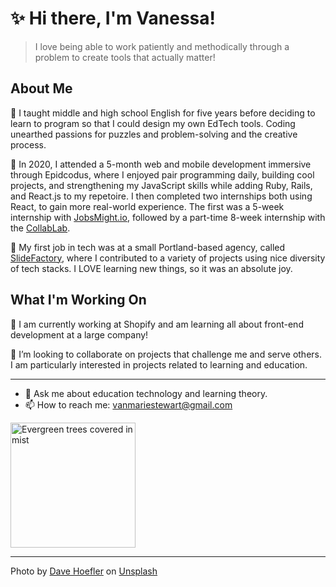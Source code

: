 

# :sparkles: Hi there, I'm Vanessa! 

> I love being able to work patiently and methodically through a problem to create tools that actually matter!

## About Me
:herb: I taught middle and high school English for five years before deciding to learn to program so that I could design my own EdTech tools. Coding unearthed passions for puzzles and problem-solving and the creative process. 

:herb:  In 2020, I attended a 5-month web and mobile development immersive through Epidcodus, where I enjoyed pair programming daily, building cool projects, and strengthening my JavaScript skills while adding Ruby, Rails, and React.js to my repetoire. I then completed two internships both using React, to gain more real-world experience. The first was a 5-week internship with [JobsMight.io](https://jobsmight.io/), followed by a part-time 8-week internship with the [CollabLab](https://the-collab-lab.codes/).

:herb:  My first job in tech was at a small Portland-based agency, called [SlideFactory](https://theslidefactory.com/), where I contributed to a variety of projects using nice diversity of tech stacks. I LOVE learning new things, so it was an absolute joy.

## What I'm Working On
:herb: I am currently working at Shopify and am learning all about front-end development at a large company!

:herb:  I’m looking to collaborate on projects that challenge me and serve others. I am particularly interested in projects related to learning and education.

<hr>

- :speech_balloon:  Ask me about education technology and learning theory.
- :mailbox:  How to reach me: vanmariestewart@gmail.com

<img src='https://images.unsplash.com/photo-1524260855046-f743b3cdad07?ixlib=rb-1.2.1&ixid=eyJhcHBfaWQiOjEyMDd9&auto=format&fit=crop&w=1101&q=80' alt='Evergreen trees covered in mist' style="height:200px; width: auto">
<hr>
<span>Photo by <a href="https://unsplash.com/@johnwestrock?utm_source=unsplash&amp;utm_medium=referral&amp;utm_content=creditCopyText">Dave Hoefler</a> on <a href="https://unsplash.com/s/photos/pacific-northwest?utm_source=unsplash&amp;utm_medium=referral&amp;utm_content=creditCopyText">Unsplash</a></span>
